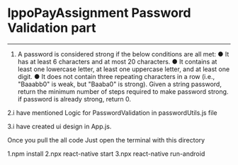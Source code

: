# IppoPayAssignment Password Validation part
**********************
1. A password is considered strong if the below conditions
are all met:
● It has at least 6 characters and at most 20 characters.
● It contains at least one lowercase letter, at least one
uppercase letter, and at least one digit.
● It does not contain three repeating characters in a row
(i.e., &quot;Baaabb0&quot; is weak, but &quot;Baaba0&quot; is strong).
Given a string password, return the minimum number of steps
required to make password strong. if password is already
strong, return 0.

2.i have mentioned Logic for PasswordValidation in passwordUtils.js file

3.i have created ui design in App.js.

Once you pull the all code Just open the terminal with this directory

  1.npm install
  2.npx react-native start
  3.npx react-native run-android
